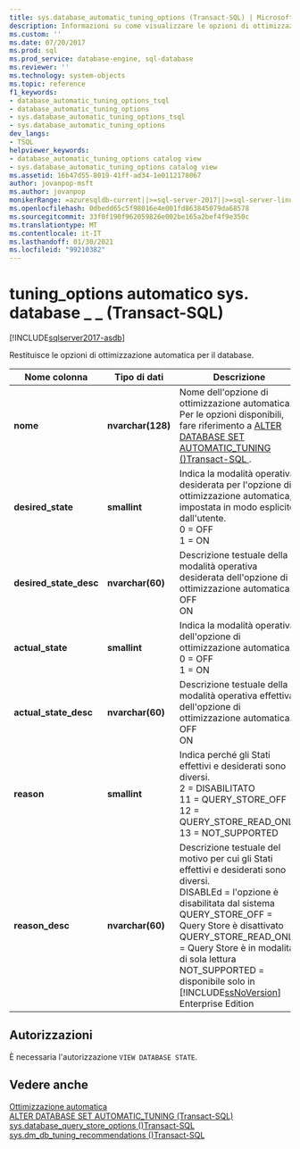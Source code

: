 ```yaml
---
title: sys.database_automatic_tuning_options (Transact-SQL) | Microsoft Docs
description: Informazioni su come visualizzare le opzioni di ottimizzazione automatica in un database SQL. Vedere autorizzazioni obbligatorie e visualizzare altre risorse disponibili.
ms.custom: ''
ms.date: 07/20/2017
ms.prod: sql
ms.prod_service: database-engine, sql-database
ms.reviewer: ''
ms.technology: system-objects
ms.topic: reference
f1_keywords:
- database_automatic_tuning_options_tsql
- database_automatic_tuning_options
- sys.database_automatic_tuning_options_tsql
- sys.database_automatic_tuning_options
dev_langs:
- TSQL
helpviewer_keywords:
- database_automatic_tuning_options catalog view
- sys.database_automatic_tuning_options catalog view
ms.assetid: 16b47d55-8019-41ff-ad34-1e0112178067
author: jovanpop-msft
ms.author: jovanpop
monikerRange: =azuresqldb-current||>=sql-server-2017||>=sql-server-linux-2017||=azuresqldb-mi-current
ms.openlocfilehash: 0dbedd65c5f98016e4e001fd863845079da68578
ms.sourcegitcommit: 33f0f190f962059826e002be165a2bef4f9e350c
ms.translationtype: MT
ms.contentlocale: it-IT
ms.lasthandoff: 01/30/2021
ms.locfileid: "99210382"
---
```

# <a name="sysdatabase_automatic_tuning_options-transact-sql"></a>tuning_options automatico sys. database \_ \_ (Transact-SQL)
[!INCLUDE[sqlserver2017-asdb](../../includes/applies-to-version/sqlserver2017-asdb.md)]

  Restituisce le opzioni di ottimizzazione automatica per il database.  

|Nome colonna|Tipo di dati|Descrizione|  
|-----------------|---------------|-----------------|  
|**nome**|**nvarchar(128)**|Nome dell'opzione di ottimizzazione automatica. Per le opzioni disponibili, fare riferimento a [ALTER DATABASE SET AUTOMATIC_TUNING &#40;&#41;Transact-SQL ](../../t-sql/statements/alter-database-transact-sql-set-options.md) .|  
|**desired_state**|**smallint**|Indica la modalità operativa desiderata per l'opzione di ottimizzazione automatica, impostata in modo esplicito dall'utente.<br />0 = OFF<br />1 = ON|  
|**desired_state_desc**|**nvarchar(60)**|Descrizione testuale della modalità operativa desiderata dell'opzione di ottimizzazione automatica.<br />OFF<br />ON|  
|**actual_state**|**smallint**|Indica la modalità operativa dell'opzione di ottimizzazione automatica.<br />0 = OFF<br />1 = ON|  
|**actual_state_desc**|**nvarchar(60)**|Descrizione testuale della modalità operativa effettiva dell'opzione di ottimizzazione automatica.<br />OFF<br />ON|  
|**reason**|**smallint**|Indica perché gli Stati effettivi e desiderati sono diversi.<br />2 = DISABILITATO<br />11 = QUERY_STORE_OFF<br />12 = QUERY_STORE_READ_ONLY<br />13 = NOT_SUPPORTED|   
|**reason_desc**|**nvarchar(60)**|Descrizione testuale del motivo per cui gli Stati effettivi e desiderati sono diversi.<br />DISABLEd = l'opzione è disabilitata dal sistema<br />QUERY_STORE_OFF = Query Store è disattivato<br />QUERY_STORE_READ_ONLY = Query Store è in modalità di sola lettura<br />NOT_SUPPORTED = disponibile solo in [!INCLUDE[ssNoVersion](../../includes/ssnoversion-md.md)] Enterprise Edition| 
  
## <a name="permissions"></a>Autorizzazioni  
 È necessaria l'autorizzazione `VIEW DATABASE STATE`.  
  
## <a name="see-also"></a>Vedere anche  
 [Ottimizzazione automatica](../../relational-databases/automatic-tuning/automatic-tuning.md)   
 [ALTER DATABASE SET AUTOMATIC_TUNING &#40;Transact-SQL&#41;](../../t-sql/statements/alter-database-transact-sql-set-options.md)   
 [sys.database_query_store_options &#40;&#41;Transact-SQL ](../../relational-databases/system-catalog-views/sys-database-query-store-options-transact-sql.md)   
 [sys.dm_db_tuning_recommendations &#40;&#41;Transact-SQL ](../../relational-databases/system-dynamic-management-views/sys-dm-db-tuning-recommendations-transact-sql.md)   
 
